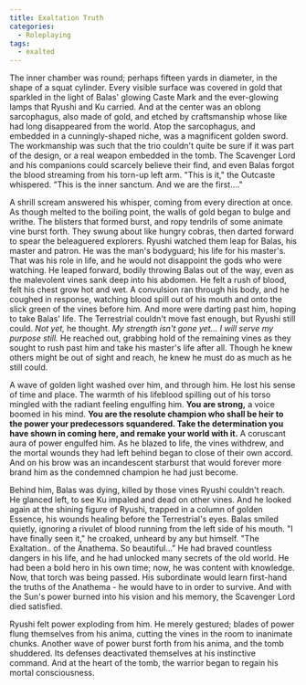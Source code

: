 ```yaml
---
title: Exaltation Truth
categories:
  - Roleplaying
tags:
  - exalted
---
```


The inner chamber was round; perhaps fifteen yards in diameter, in the shape of a squat cylinder. Every visible surface was covered in gold that sparkled in the light of Balas' glowing Caste Mark and the ever-glowing lamps that Ryushi and Ku carried. And at the center was an oblong sarcophagus, also made of gold, and etched by craftsmanship whose like had long disappeared from the world. Atop the sarcophagus, and embedded in a cunningly-shaped niche, was a magnificent golden sword. The workmanship was such that the trio couldn't quite be sure if it was part of the design, or a real weapon embedded in the tomb. The Scavenger Lord and his companions could scarcely believe their find, and even Balas forgot the blood streaming from his torn-up left arm. "This is it," the Outcaste whispered. "This is the inner sanctum. And we are the first...."

A shrill scream answered his whisper, coming from every direction at once. As though melted to the boiling point, the walls of gold began to bulge and writhe. The blisters that formed burst, and ropy tendrils of some animate vine burst forth. They swung about like hungry cobras, then darted forward to spear the beleaguered explorers. Ryushi watched them leap for Balas, his master and patron. He was the man's bodyguard; his life for his master's. That was his role in life, and he would not disappoint the gods who were watching. He leaped forward, bodily throwing Balas out of the way, even as the malevolent vines sank deep into his abdomen. He felt a rush of blood, felt his chest grow hot and wet. A convulsion ran through his body, and he coughed in response, watching blood spill out of his mouth and onto the slick green of the vines before him. And more were darting past him, hoping to take Balas' life. The Terrestrial couldn't move fast enough, but Ryushi still could. *Not yet,* he thought. *My strength isn't gone yet... I will serve my purpose still.* He reached out, grabbing hold of the remaining vines as they sought to rush past him and take his master's life after all. Though he knew others might be out of sight and reach, he knew he must do as much as he still could.

A wave of golden light washed over him, and through him. He lost his sense of time and place. The warmth of his lifeblood spilling out of his torso mingled with the radiant feeling engulfing him. **You are strong,** a voice boomed in his mind. **You are the resolute champion who shall be heir to the power your predecessors squandered. Take the determination you have shown in coming here, and remake your world with it.** A coruscant aura of power engulfed him. As he blazed to life, the vines withdrew, and the mortal wounds they had left behind began to close of their own accord. And on his brow was an incandescent starburst that would forever more brand him as the condemned champion he had just become.

Behind him, Balas was dying, killed by those vines Ryushi couldn't reach. He glanced left, to see Ku impaled and dead on other vines. And he looked again at the shining figure of Ryushi, trapped in a column of golden Essence, his wounds healing before the Terrestrial's eyes. Balas smiled quietly, ignoring a rivulet of blood running from the left side of his mouth. "I have finally seen it," he croaked, unheard by any but himself. "The Exaltation.. of the Anathema. So beautiful..."  He had braved countless dangers in his life, and he had unlocked many secrets of the old world. He had been a bold hero in his own time; now, he was content with knowledge. Now, that torch was being passed. His subordinate would learn first-hand the truths of the Anathema - he would have to in order to survive. And with the Sun's power burned into his vision and his memory, the Scavenger Lord died satisfied.

Ryushi felt power exploding from him. He merely gestured; blades of power flung themselves from his anima, cutting the vines in the room to inanimate chunks. Another wave of power burst forth from his anima, and the tomb shuddered. Its defenses deactivated themselves at his instinctive command. And at the heart of the tomb, the warrior began to regain his mortal consciousness.